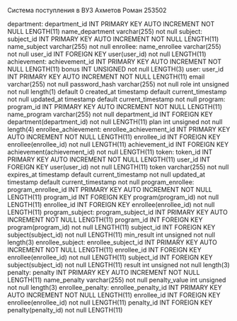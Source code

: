 Система поступления в ВУЗ
Ахметов Роман 253502

department:
	department_id INT PRIMARY KEY AUTO INCREMENT NOT NULL LENGTH(11)
	name_department varchar(255) not null
subject:
	subject_id INT PRIMARY KEY AUTO INCREMENT NOT NULL LENGTH(11)
	name_subject varchar(255) not null
enrollee:
	name_enrollee varchar(255) not null
	user_id INT FOREIGN KEY user(user_id) not null LENGTH(11) 
achievement:
	achievement_id INT PRIMARY KEY AUTO INCREMENT NOT NULL LENGTH(11)
	bonus INT UNSIGNED not null LENGTH(3)
user:
	user_id INT PRIMARY KEY AUTO INCREMENT NOT NULL LENGTH(11)
	email varchar(255) not null
	password_hash varchar(255) not null
	role int unsigned not null length(1) default 0
	created_at timestamp default current_timestamp not null
	updated_at timestamp default current_timestamp not null
program:
	program_id INT PRIMARY KEY AUTO INCREMENT NOT NULL LENGTH(11)
	name_program varchar(255) not null
	department_id INT FOREIGN KEY department(department_id) not null LENGTH(11) 
	plan int unsigned not null length(4)
enrollee_achievement:
	enrollee_achievement_id INT PRIMARY KEY AUTO INCREMENT NOT NULL LENGTH(11)
	enrollee_id INT FOREIGN KEY enrollee(enrollee_id) not null LENGTH(11) 
	achievement_id INT FOREIGN KEY achievement(achievement_id) not null LENGTH(11) 
token:
	token_id INT PRIMARY KEY AUTO INCREMENT NOT NULL LENGTH(11)
	user_id INT FOREIGN KEY user(user_id) not null LENGTH(11) 
	token varchar(255) not null
	expires_at timestamp default current_timestamp not null
	updated_at timestamp default current_timestamp not null
program_enrollee:
	program_enrollee_id INT PRIMARY KEY AUTO INCREMENT NOT NULL LENGTH(11)
	program_id INT FOREIGN KEY program(program_id) not null LENGTH(11) 
	enrollee_id INT FOREIGN KEY enrollee(enrollee_id) not null LENGTH(11) 
program_subject:
	program_subject_id INT PRIMARY KEY AUTO INCREMENT NOT NULL LENGTH(11)
	program_id INT FOREIGN KEY program(program_id) not null LENGTH(11) 
	subject_id INT FOREIGN KEY subject(subject_id) not null LENGTH(11) 
	min_result int unsigned not null length(3)
enrollee_subject:
	enrollee_subject_id INT PRIMARY KEY AUTO INCREMENT NOT NULL LENGTH(11)
	enrollee_id INT FOREIGN KEY enrollee(enrollee_id) not null LENGTH(11) 
	subject_id INT FOREIGN KEY subject(subject_id) not null LENGTH(11) 
	result int unsigned not null length(3)
penalty:
	penalty INT PRIMARY KEY AUTO INCREMENT NOT NULL LENGTH(11)
	name_penalty varchar(255) not null
	penalty_value int unsigned not null length(3)
enrollee_penalty:
	enrollee_penalty_id INT PRIMARY KEY AUTO INCREMENT NOT NULL LENGTH(11)
	enrollee_id INT FOREIGN KEY enrollee(enrollee_id) not null LENGTH(11) 
	penalty_id INT FOREIGN KEY penalty(penalty_id) not null LENGTH(11) 

	

